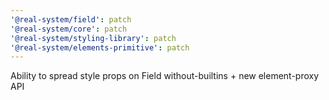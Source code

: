 ```yaml
---
'@real-system/field': patch
'@real-system/core': patch
'@real-system/styling-library': patch
'@real-system/elements-primitive': patch
---
```


Ability to spread style props on Field without-builtins + new element-proxy API
